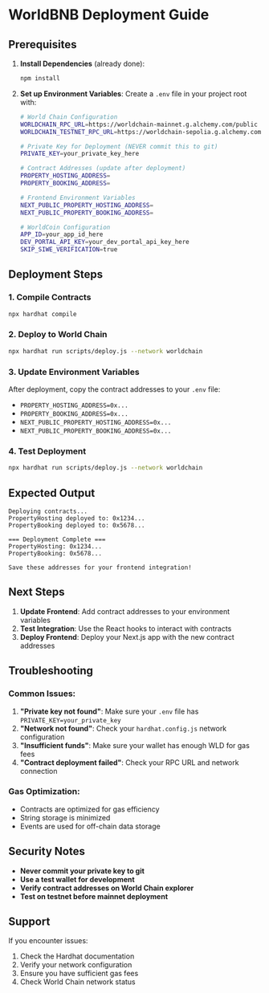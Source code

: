 # WorldBNB Deployment Guide

## Prerequisites

1. **Install Dependencies** (already done):
   ```bash
   npm install
   ```

2. **Set up Environment Variables**:
   Create a `.env` file in your project root with:
   ```bash
   # World Chain Configuration
   WORLDCHAIN_RPC_URL=https://worldchain-mainnet.g.alchemy.com/public
   WORLDCHAIN_TESTNET_RPC_URL=https://worldchain-sepolia.g.alchemy.com/public
   
   # Private Key for Deployment (NEVER commit this to git)
   PRIVATE_KEY=your_private_key_here
   
   # Contract Addresses (update after deployment)
   PROPERTY_HOSTING_ADDRESS=
   PROPERTY_BOOKING_ADDRESS=
   
   # Frontend Environment Variables
   NEXT_PUBLIC_PROPERTY_HOSTING_ADDRESS=
   NEXT_PUBLIC_PROPERTY_BOOKING_ADDRESS=
   
   # WorldCoin Configuration
   APP_ID=your_app_id_here
   DEV_PORTAL_API_KEY=your_dev_portal_api_key_here
   SKIP_SIWE_VERIFICATION=true
   ```

## Deployment Steps

### 1. Compile Contracts
```bash
npx hardhat compile
```

### 2. Deploy to World Chain
```bash
npx hardhat run scripts/deploy.js --network worldchain
```

### 3. Update Environment Variables
After deployment, copy the contract addresses to your `.env` file:
- `PROPERTY_HOSTING_ADDRESS=0x...`
- `PROPERTY_BOOKING_ADDRESS=0x...`
- `NEXT_PUBLIC_PROPERTY_HOSTING_ADDRESS=0x...`
- `NEXT_PUBLIC_PROPERTY_BOOKING_ADDRESS=0x...`

### 4. Test Deployment
```bash
npx hardhat run scripts/deploy.js --network worldchain
```

## Expected Output

```
Deploying contracts...
PropertyHosting deployed to: 0x1234...
PropertyBooking deployed to: 0x5678...

=== Deployment Complete ===
PropertyHosting: 0x1234...
PropertyBooking: 0x5678...

Save these addresses for your frontend integration!
```

## Next Steps

1. **Update Frontend**: Add contract addresses to your environment variables
2. **Test Integration**: Use the React hooks to interact with contracts
3. **Deploy Frontend**: Deploy your Next.js app with the new contract addresses

## Troubleshooting

### Common Issues:

1. **"Private key not found"**: Make sure your `.env` file has `PRIVATE_KEY=your_private_key`
2. **"Network not found"**: Check your `hardhat.config.js` network configuration
3. **"Insufficient funds"**: Make sure your wallet has enough WLD for gas fees
4. **"Contract deployment failed"**: Check your RPC URL and network connection

### Gas Optimization:

- Contracts are optimized for gas efficiency
- String storage is minimized
- Events are used for off-chain data storage

## Security Notes

- **Never commit your private key to git**
- **Use a test wallet for development**
- **Verify contract addresses on World Chain explorer**
- **Test on testnet before mainnet deployment**

## Support

If you encounter issues:
1. Check the Hardhat documentation
2. Verify your network configuration
3. Ensure you have sufficient gas fees
4. Check World Chain network status

